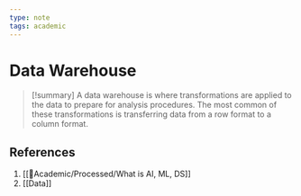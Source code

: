 ```yaml
---
type: note
tags: academic
---
```

# Data Warehouse

> [!summary] 
> A data warehouse is where transformations are applied to the data to prepare for analysis procedures. The most common of these transformations is transferring data from a row format to a column format.

## References
1. [[🧪Academic/Processed/What is AI, ML, DS]]
2. [[Data]]
